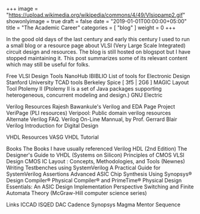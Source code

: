 +++
image = "https://upload.wikimedia.org/wikipedia/commons/4/49/Vlsiopamp2.gif"
showonlyimage = true
draft = false
date = "2019-01-01T00:00:00+05:00"
title = "The Academic Career"
categories = [ "blog" ]
weight = 0
+++

In the good old days of the last century and early this century I used to run a small blog
or a resource page about VLSI (Very Large Scale Integrated) circuit design and resources.
The blog is still hosted on blogspot but I have stopped maintaining it. This post summarizes
some of its relevant content which may still be useful for folks.

<!--more-->


Free VLSI Design Tools
NanoHub
IBIBLIO List of tools for Electronic Design
Stanford University TCAD tools
Berkeley Spice [ 3f5 | 2G6 ]
MAGIC Layout Tool
Ptolemy II (Ptolemy II is a set of Java packages supporting heterogeneous, concurrent modeling and design.)
GNU Electric

Verilog Resources
Rajesh Bawankule's Verilog and EDA Page
Project VeriPage (PLI resources)
Veripool: Public domain verilog resources
Alternate Verilog FAQ.
Verilog On-Line Mannual, by Prof. Gerrard Blair
Verilog Introduction for Digital Design

VHDL Resources
VASG
VHDL Tutorial


Books
The Books I have usually referenced
Verilog HDL (2nd Edition)
The Designer's Guide to VHDL (Systems on Silicon)
Principles of CMOS VLSI Design
CMOS IC Layout : Concepts, Methodologies, and Tools (Newnes)
Writing Testbenches using SystemVerilog
A Practical Guide for SystemVerilog Assertions
Advanced ASIC Chip Synthesis Using Synopsys® Design Compiler® Physical Compiler® and PrimeTime®
Physical Design Essentials: An ASIC Design Implementation Perspective
Switching and Finite Automata Theory (McGraw-Hill computer science series)

Links
ICCAD
ISQED
DAC
Cadence
Synopsys
Magma
Mentor
Sequence


 






